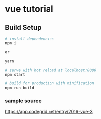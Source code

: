 # vue tutorial

## Build Setup

``` bash
# install dependencies
npm i

or

yarn

# serve with hot reload at localhost:8080
npm start

# build for production with minification
npm run build
```

### sample source
https://app.codegrid.net/entry/2016-vue-3
